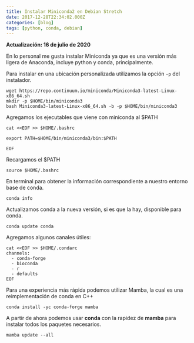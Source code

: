 ```yaml
---
title: Instalar Miniconda2 en Debian Stretch
date: 2017-12-28T22:34:02.000Z
categories: [blog]
tags: [python, conda, debian]
---
```


**Actualización: 16 de julio de 2020**

En lo personal me gusta instalar Miniconda ya que es una versión
más ligera de Anaconda, incluye python y conda, principalmente. 

Para instalar en una ubicación personalizada utilizamos la opción `-p` del instalador.

```
wget https://repo.continuum.io/miniconda/Miniconda3-latest-Linux-x86_64.sh
mkdir -p $HOME/bin/miniconda3
bash Miniconda3-latest-Linux-x86_64.sh -b -p $HOME/bin/miniconda3
```
Agregamos los ejecutables que viene con miniconda al $PATH

```
cat <<EOF >> $HOME/.bashrc

export PATH=$HOME/bin/miniconda3/bin:$PATH

EOF
```
Recargamos el $PATH

```
source $HOME/.bashrc
```

En terminal para obtener la información correspondiente a nuestro
entorno base de conda. 
```
conda info
```

Actualizamos conda a la nueva versión, si es que la hay, disponible para conda.
```
conda update conda
```

Agregamos algunos canales útiles:

```
cat <<EOF >> $HOME/.condarc
channels:
  - conda-forge
  - bioconda
  - r
  - defaults
EOF
```

Para una experiencia más rápida podemos utilizar Mamba, la cual es una 
reimplementación de conda en C++

```
conda install -yc conda-forge mamba
```

A partir de ahora podemos usar **conda** con la rapidez de **mamba** para instalar todos los paquetes necesarios.

```
mamba update --all
```